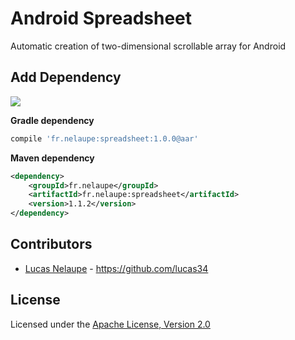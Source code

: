 # Android Spreadsheet

Automatic creation of two-dimensional scrollable array for Android

## Add Dependency

<a href='http://search.maven.org/#search%7Cga%7C1%7Cg%3A%22fr.nelaupe%22a%3A%22spreadsheet%22'><img src='http://img.shields.io/maven-central/v/fr.nelaupe/fr.nelaupe:spreadsheet.svg'></a>

**Gradle dependency**

``` groovy
compile 'fr.nelaupe:spreadsheet:1.0.0@aar'
```

**Maven dependency**

``` xml
<dependency>
    <groupId>fr.nelaupe</groupId>
    <artifactId>fr.nelaupe:spreadsheet</artifactId>
    <version>1.1.2</version>
</dependency>
```

## Contributors

* [Lucas Nelaupe](http://www.lucas-nelaupe.fr/) - <https://github.com/lucas34>

## License

Licensed under the [Apache License, Version 2.0](http://www.apache.org/licenses/LICENSE-2.0.html)
